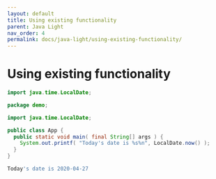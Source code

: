 ```yaml
---
layout: default
title: Using existing functionality
parent: Java Light
nav_order: 4
permalink: docs/java-light/using-existing-functionality/
---
```


# Using existing functionality

```java
import java.time.LocalDate;
```

```java
package demo;

import java.time.LocalDate;

public class App {
  public static void main( final String[] args ) {
    System.out.printf( "Today's date is %s%n", LocalDate.now() );
  }
}
```

```bash
Today's date is 2020-04-27
```

